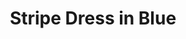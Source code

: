 ---
title: Stripe Dress in Blue
permalink: /catalog/stripe-dress-in-blue
layout: item
price: 5,000
description: Made of soft and natural nude cotton fabric, which feels really nice on your skin. The bottom has a top layer made of subtle transparent net. Loose silhouette gives comfort and freedom of movement. The collar has a button closure on the back.
composition: 90% cotton, 10% polyester
sizes: Available in two sizes (S, M)  
---